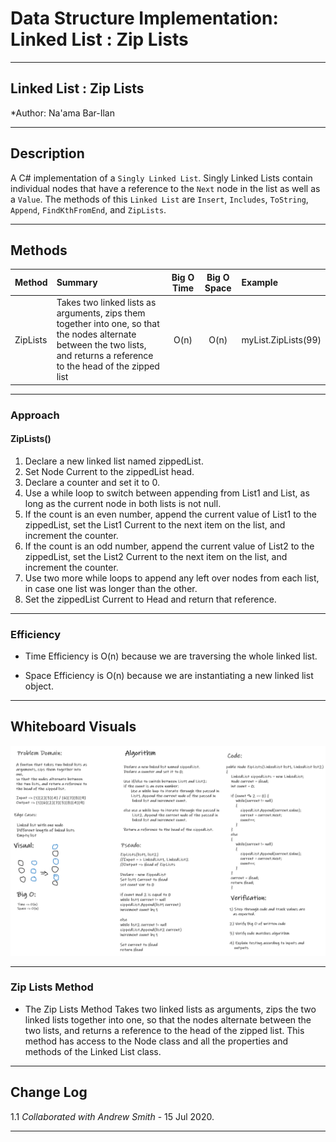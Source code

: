 # Data Structure Implementation: Linked List : Zip Lists
---

## Linked List : Zip Lists

*Author: Na'ama Bar-Ilan

---

## Description

A C# implementation of a `Singly Linked List`. Singly Linked Lists contain individual nodes that have a reference to the `Next` node in the list as well as a `Value`. The methods of this `Linked List` are `Insert`, `Includes`, `ToString`, `Append`, `FindKthFromEnd`, and `ZipLists`.


---

## Methods

| Method | Summary | Big O Time | Big O Space | Example | 
| :----------- | :----------- | :-------------: | :-------------: | :----------- |
| ZipLists | Takes two linked lists as arguments, zips them together into one, so that the nodes alternate between the two lists, and returns a reference to the head of the zipped list | O(n) | O(n) | myList.ZipLists(99) |


---
### Approach

#### ZipLists()
1. Declare a new linked list named zippedList. 
2. Set Node Current to the zippedList head.
3. Declare a counter and set it to 0.
4. Use a while loop to switch between appending from List1 and List, as long as the current node in both lists is not null. 
5. If the count is an even number, append the current value of List1 to the zippedList, set the List1 Current to the next item on the list, and increment the counter.
6. If the count is an odd number,  append the current value of List2 to the zippedList, set the List2 Current to the next item on the list, and increment the counter.
6. Use two more while loops to append any left over nodes from each list, in case one list was longer than the other. 
8. Set the zippedList Current to Head and return that reference. 

----

### Efficiency
* Time Efficiency is O(n) because we are traversing the whole linked list. 
 
* Space Efficiency is O(n) because we are instantiating a new linked list object.


---

## Whiteboard Visuals
![Whiteboard Image](../../Assets/CodeChallenge08.png)

----

### Zip Lists Method

* The Zip Lists Method Takes two linked lists as arguments, zips the two linked lists together into one, so that the nodes alternate between the two lists, and returns a reference to the head of the zipped list. This method has access to the Node class and all the properties and methods of the Linked List class. 


---

## Change Log

1.1 *Collaborated with Andrew Smith* - 15 Jul 2020.

---
